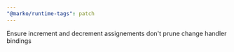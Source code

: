 ```yaml
---
"@marko/runtime-tags": patch
---
```


Ensure increment and decrement assignements don't prune change handler bindings
